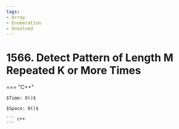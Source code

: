 ```yaml
---
tags:
- Array
- Enumeration
- Unsolved
---
```



# 1566. Detect Pattern of Length M Repeated K or More Times

=== "C++"

    $Time: O()$

    $Space: O()$

    ``` c++
    ```